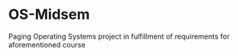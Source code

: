 # OS-Midsem
Paging Operating Systems project in fulfillment of requirements for aforementioned course
